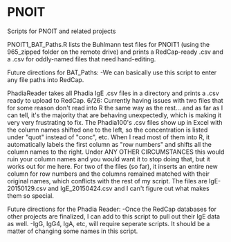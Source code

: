 # PNOIT
Scripts for PNOIT and related projects

PNOIT1_BAT_Paths.R lists the Buhlmann test files for PNOIT1 (using the 965_zipped folder on the remote drive) and prints a RedCap-ready .csv and a .csv for oddly-named files that need hand-editing.

Future directions for BAT_Paths:
-We can basically use this script to enter any file paths into RedCap.

PhadiaReader takes all Phadia IgE .csv files in a directory and prints a .csv ready to upload to RedCap.
6/26: Currently having issues with two files that for some reason don't read into R the same way as the rest... and as far as I can tell, it's the majority that are behaving unexpectedly, which is making it very very frustrating to fix.
The Phadia100's .csv files show up in Excel with the column names shifted one to the left, so the concentration is listed under "quot" instead of "conc", etc.
When I read most of them into R, it automatically labels the first column as "row numbers" and shifts all the column names to the right.
Under ANY OTHER CIRCUMSTANCES this would ruin your column names and you would want it to stop doing that, but it works out for me here.
For two of the files (so far), it inserts an entire new column for row numbers and the columns remained matched with their original names, which conflicts with the rest of my script.
The files are IgE-20150129.csv and IgE_20150424.csv and I can't figure out what makes them so special.

Future directions for the Phadia Reader:
-Once the RedCap databases for other projects are finalized, I can add to this script to pull out their IgE data as well.
-IgG, IgG4, IgA, etc, will require seperate scripts. It should be a matter of changing some names in this script.
